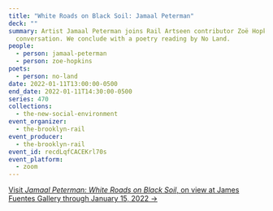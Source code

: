 ```yaml
---
title: "White Roads on Black Soil: Jamaal Peterman"
deck: ""
summary: Artist Jamaal Peterman joins Rail Artseen contributor Zoë Hopkins for a
  conversation. We conclude with a poetry reading by No Land.
people:
  - person: jamaal-peterman
  - person: zoe-hopkins
poets:
  - person: no-land
date: 2022-01-11T13:00:00-0500
end_date: 2022-01-11T14:30:00-0500
series: 470
collections:
  - the-new-social-environment
event_organizer:
  - the-brooklyn-rail
event_producer:
  - the-brooklyn-rail
event_id: recdLqfCACEKrl70s
event_platform:
  - zoom
---
```

[Visit *Jamaal Peterman: White Roads on Black Soil*, on view at James Fuentes Gallery through January 15, 2022 →](https://jamesfuentes.com/)